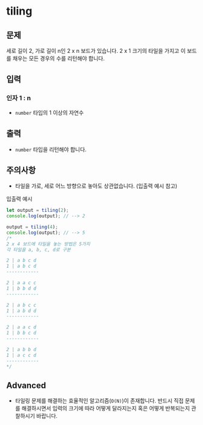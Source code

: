 tiling
======

문제
--

세로 길이 2, 가로 길이 n인 2 x n 보드가 있습니다. 2 x 1 크기의 타일을 가지고 이 보드를 채우는 모든 경우의 수를 리턴해야 합니다.

입력
--

### 인자 1 : n

*   `number` 타입의 1 이상의 자연수

출력
--

*   `number` 타입을 리턴해야 합니다.

주의사항
----

*   타일을 가로, 세로 어느 방향으로 놓아도 상관없습니다. (입출력 예시 참고)

입출력 예시
```js
let output = tiling(2);
console.log(output); // --> 2

output = tiling(4);
console.log(output); // --> 5
/* 
2 x 4 보드에 타일을 놓는 방법은 5가지
각 타일을 a, b, c, d로 구분

2 | a b c d
1 | a b c d 
------------

2 | a a c c
1 | b b d d 
------------

2 | a b c c
1 | a b d d 
------------

2 | a a c d
1 | b b c d 
------------

2 | a b b d
1 | a c c d 
------------
*/
```

Advanced
--------

*   타일링 문제를 해결하는 효율적인 알고리즘(`O(N)`)이 존재합니다. 반드시 직접 문제를 해결하시면서 입력의 크기에 따라 어떻게 달라지는지 혹은 어떻게 반복되는지 관찰하시기 바랍니다.